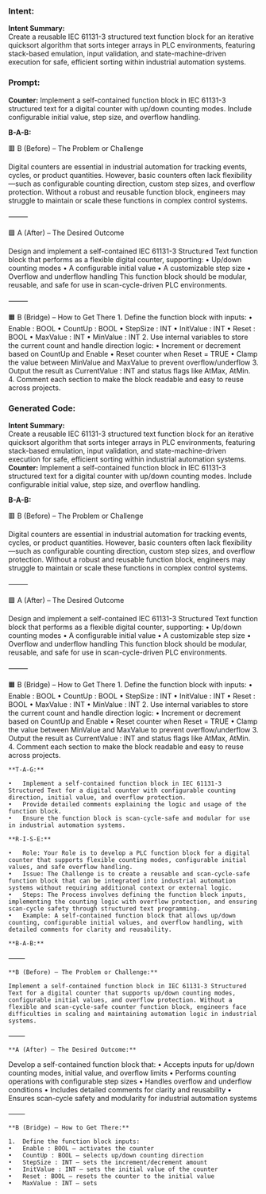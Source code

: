 ### Intent:
**Intent Summary:**  
Create a reusable IEC 61131-3 structured text function block for an iterative quicksort algorithm that sorts integer arrays in PLC environments, featuring stack-based emulation, input validation, and state-machine-driven execution for safe, efficient sorting within industrial automation systems.

### Prompt:
**Counter:**
Implement a self-contained function block in IEC 61131-3 structured text for a digital counter with up/down counting modes. Include configurable initial value, step size, and overflow handling.

**B-A-B:**

🟥 B (Before) – The Problem or Challenge

Digital counters are essential in industrial automation for tracking events, cycles, or product quantities. However, basic counters often lack flexibility—such as configurable counting direction, custom step sizes, and overflow protection. Without a robust and reusable function block, engineers may struggle to maintain or scale these functions in complex control systems.

⸻

🟩 A (After) – The Desired Outcome

Design and implement a self-contained IEC 61131-3 Structured Text function block that performs as a flexible digital counter, supporting:
	•	Up/down counting modes
	•	A configurable initial value
	•	A customizable step size
	•	Overflow and underflow handling
This function block should be modular, reusable, and safe for use in scan-cycle-driven PLC environments.

⸻

🟧 B (Bridge) – How to Get There
	1.	Define the function block with inputs:
	•	Enable : BOOL
	•	CountUp : BOOL
	•	StepSize : INT
	•	InitValue : INT
	•	Reset : BOOL
	•	MaxValue : INT
	•	MinValue : INT
	2.	Use internal variables to store the current count and handle direction logic:
	•	Increment or decrement based on CountUp and Enable
	•	Reset counter when Reset = TRUE
	•	Clamp the value between MinValue and MaxValue to prevent overflow/underflow
	3.	Output the result as CurrentValue : INT and status flags like AtMax, AtMin.
	4.	Comment each section to make the block readable and easy to reuse across projects.

### Generated Code:
**Intent Summary:**  
Create a reusable IEC 61131-3 structured text function block for an iterative quicksort algorithm that sorts integer arrays in PLC environments, featuring stack-based emulation, input validation, and state-machine-driven execution for safe, efficient sorting within industrial automation systems.
**Counter:**
Implement a self-contained function block in IEC 61131-3 structured text for a digital counter with up/down counting modes. Include configurable initial value, step size, and overflow handling.

**B-A-B:**

🟥 B (Before) – The Problem or Challenge

Digital counters are essential in industrial automation for tracking events, cycles, or product quantities. However, basic counters often lack flexibility—such as configurable counting direction, custom step sizes, and overflow protection. Without a robust and reusable function block, engineers may struggle to maintain or scale these functions in complex control systems.

⸻

🟩 A (After) – The Desired Outcome

Design and implement a self-contained IEC 61131-3 Structured Text function block that performs as a flexible digital counter, supporting:
	•	Up/down counting modes
	•	A configurable initial value
	•	A customizable step size
	•	Overflow and underflow handling
This function block should be modular, reusable, and safe for use in scan-cycle-driven PLC environments.

⸻

🟧 B (Bridge) – How to Get There
	1.	Define the function block with inputs:
	•	Enable : BOOL
	•	CountUp : BOOL
	•	StepSize : INT
	•	InitValue : INT
	•	Reset : BOOL
	•	MaxValue : INT
	•	MinValue : INT
	2.	Use internal variables to store the current count and handle direction logic:
	•	Increment or decrement based on CountUp and Enable
	•	Reset counter when Reset = TRUE
	•	Clamp the value between MinValue and MaxValue to prevent overflow/underflow
	3.	Output the result as CurrentValue : INT and status flags like AtMax, AtMin.
	4.	Comment each section to make the block readable and easy to reuse across projects.  

	**T-A-G:**

	•	Implement a self-contained function block in IEC 61131-3 Structured Text for a digital counter with configurable counting direction, initial value, and overflow protection.
	•	Provide detailed comments explaining the logic and usage of the function block.
	•	Ensure the function block is scan-cycle-safe and modular for use in industrial automation systems.

	**R-I-S-E:**

	•	Role: Your Role is to develop a PLC function block for a digital counter that supports flexible counting modes, configurable initial values, and safe overflow handling.
	•	Issue: The Challenge is to create a reusable and scan-cycle-safe function block that can be integrated into industrial automation systems without requiring additional context or external logic.
	•	Steps: The Process involves defining the function block inputs, implementing the counting logic with overflow protection, and ensuring scan-cycle safety through structured text programming.
	•	Example: A self-contained function block that allows up/down counting, configurable initial values, and overflow handling, with detailed comments for clarity and reusability.

	**B-A-B:**

	⸻

	**B (Before) – The Problem or Challenge:**

	Implement a self-contained function block in IEC 61131-3 Structured Text for a digital counter that supports up/down counting modes, configurable initial values, and overflow protection. Without a flexible and scan-cycle-safe counter function block, engineers face difficulties in scaling and maintaining automation logic in industrial systems.

	⸻

	**A (After) – The Desired Outcome:**

Develop a self-contained function block that:
	•	Accepts inputs for up/down counting modes, initial value, and overflow limits
	•	Performs counting operations with configurable step sizes
	•	Handles overflow and underflow conditions
	•	Includes detailed comments for clarity and reusability
	•	Ensures scan-cycle safety and modularity for industrial automation systems

	⸻

	**B (Bridge) – How to Get There:**

	1.	Define the function block inputs:
	•	Enable : BOOL — activates the counter
	•	CountUp : BOOL — selects up/down counting direction
	•	StepSize : INT — sets the increment/decrement amount
	•	InitValue : INT — sets the initial value of the counter
	•	Reset : BOOL — resets the counter to the initial value
	•	MaxValue : INT — sets
